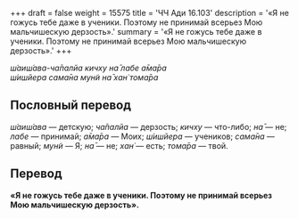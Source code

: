 +++
draft = false
weight = 15575
title = 'ЧЧ Ади 16.103'
description = '«Я не гожусь тебе даже в ученики. Поэтому не принимай всерьез Мою мальчишескую дерзость».'
summary = '«Я не гожусь тебе даже в ученики. Поэтому не принимай всерьез Мою мальчишескую дерзость».'
+++

_ш́аиш́ава-ча̄палйа кичху на̄ лабе а̄ма̄ра  
ш́ишйера сама̄на мун̃и на̄ хан̇ тома̄ра_

## Пословный перевод

_ш́аиш́ава_ — детскую; _ча̄палйа_ — дерзость; _кичху_ — что-либо; _на̄_ — не; _лабе_ — принимай; _а̄ма̄ра_ — Моих; _ш́ишйера_ — учеников; _сама̄на_ — равный; _мун̃и_ — Я; _на̄_ — не; _хан̇_ — есть; _тома̄ра_ — твой.

## Перевод

**«Я не гожусь тебе даже в ученики. Поэтому не принимай всерьез Мою мальчишескую дерзость».**
